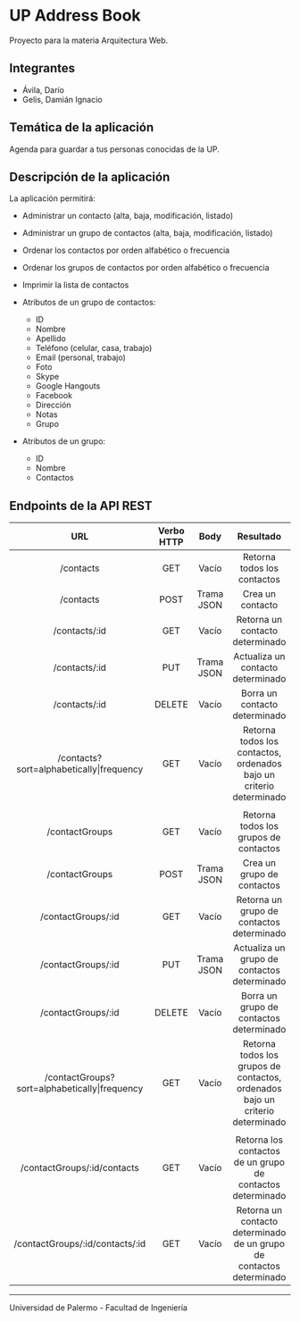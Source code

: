 # UP Address Book

Proyecto para la materia Arquitectura Web.

## Integrantes

- Ávila, Darío
- Gelis, Damián Ignacio

## Temática de la aplicación

Agenda para guardar a tus personas conocidas de la UP.

## Descripción de la aplicación

La aplicación permitirá:

- Administrar un contacto (alta, baja, modificación, listado)
- Administrar un grupo de contactos (alta, baja, modificación, listado)
- Ordenar los contactos por orden alfabético o frecuencia
- Ordenar los grupos de contactos por orden alfabético o frecuencia
- Imprimir la lista de contactos

- Atributos de un grupo de contactos:
  - ID
  - Nombre
  - Apellido
  - Teléfono (celular, casa, trabajo)
  - Email (personal, trabajo)
  - Foto
  - Skype
  - Google Hangouts
  - Facebook
  - Dirección
  - Notas
  - Grupo

- Atributos de un grupo:
  - ID
  - Nombre
  - Contactos

## Endpoints de la API REST

URL                                           | Verbo HTTP | Body       | Resultado
:-------------------------------------------: | :--------: | :--------: | :---------------------------------------------------------------------------:
/contacts                                     | GET        | Vacío      | Retorna todos los contactos
/contacts                                     | POST       | Trama JSON | Crea un contacto
/contacts/:id                                 | GET        | Vacío      | Retorna un contacto determinado
/contacts/:id                                 | PUT        | Trama JSON | Actualiza un contacto determinado
/contacts/:id                                 | DELETE     | Vacío      | Borra un contacto determinado
/contacts?sort=alphabetically\|frequency      | GET        | Vacío      | Retorna todos los contactos, ordenados bajo un criterio determinado
                                              |            |            |
/contactGroups                                | GET        | Vacío      | Retorna todos los grupos de contactos
/contactGroups                                | POST       | Trama JSON | Crea un grupo de contactos
/contactGroups/:id                            | GET        | Vacío      | Retorna un grupo de contactos determinado
/contactGroups/:id                            | PUT        | Trama JSON | Actualiza un grupo de contactos determinado
/contactGroups/:id                            | DELETE     | Vacío      | Borra un grupo de contactos determinado
/contactGroups?sort=alphabetically\|frequency | GET        | Vacío      | Retorna todos los grupos de contactos, ordenados bajo un criterio determinado
                                              |            |            |
/contactGroups/:id/contacts                   | GET        | Vacío      | Retorna los contactos de un grupo de contactos determinado
/contactGroups/:id/contacts/:id               | GET        | Vacío      | Retorna un contacto determinado de un grupo de contactos determinado

---

Universidad de Palermo - Facultad de Ingeniería
